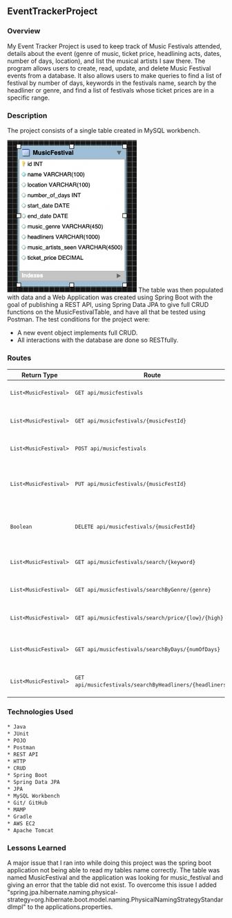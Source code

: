 ## EventTrackerProject
### Overview
My Event Tracker Project is used to keep track of Music Festivals attended, details about the event (genre of music, ticket price, headlining acts, dates, number of days, location), and list the musical artists I saw there. The program allows users to create, read, update, and delete Music Festival events from a database. It also allows users to make queries to find a list of festival by number of days, keywords in the festivals name, search by the headliner or genre, and find a list of festivals whose ticket prices are in a specific range.
### Description
The project consists of a single table created in MySQL workbench.

<img src="MusicFestivalTable.png" width="300">
The table was then populated with data and a Web Application was created using Spring Boot with the goal of publishing a REST API, using Spring Data JPA to give full CRUD functions on the MusicFestivalTable, and have all that be tested using Postman.
The test conditions for the project were:

  * A new event object implements full CRUD.  
  * All interactions with the database are done so RESTfully.

### Routes
  | Return Type          | Route                  | Functionality                                                                       |
  |----------------------|------------------------|-------------------------------------------------------------------------------------|
  | `List<MusicFestival>`|`GET api/musicfestivals`                                | Gets all music festivals                            |
  | `List<MusicFestival>`|`GET api/musicfestivals/{musicFestId}`                  | Gets one music festivals  by id                     |
  | `List<MusicFestival>`|`POST api/musicfestivals`                               | Creates a new music festivals                       |
  | `List<MusicFestival>`|`PUT api/musicfestivals/{musicFestId}`                  | Updates details in an existing music festivals by id|
  | `Boolean`            |`DELETE api/musicfestivals/{musicFestId}`               | Replaces an existing music festivals  by id         |
  | `List<MusicFestival>`|`GET api/musicfestivals/search/{keyword}`               | Finds music festivals by keyword in its name        |
  | `List<MusicFestival>`|`GET api/musicfestivals/searchByGenre/{genre}`          | Finds music festivals by genre                      |
  | `List<MusicFestival>`|`GET api/musicfestivals/search/price/{low}/{high}`      | Finds music festivals with tickets priced in range  |
  | `List<MusicFestival>`|`GET api/musicfestivals/searchByDays/{numOfDays}`       | Finds music festivals by number of days             |
  | `List<MusicFestival>`|`GET api/musicfestivals/searchByHeadliners/{headliners}`| Finds music festivals by headlining acts            |

### Technologies Used
```
* Java
* JUnit
* POJO
* Postman
* REST API
* HTTP
* CRUD
* Spring Boot
* Spring Data JPA
* JPA
* MySQL Workbench
* Git/ GitHub
* MAMP
* Gradle
* AWS EC2
* Apache Tomcat
```
### Lessons Learned
A major issue that I ran into while doing this project was the spring boot application not being able to read my tables name correctly. The table was named MusicFestival and the application was looking for music_festival and giving an error that the table did not exist. To overcome this issue I added "spring.jpa.hibernate.naming.physical-strategy=org.hibernate.boot.model.naming.PhysicalNamingStrategyStandardImpl" to the applications.properties.

